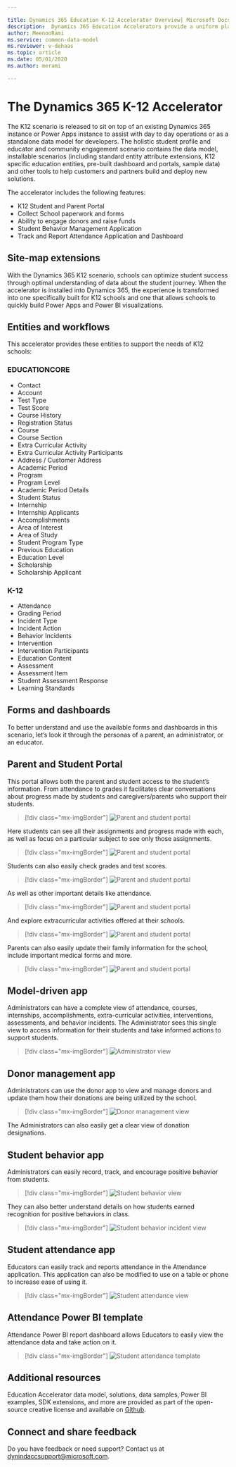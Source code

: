 ```yaml
---

title: Dynamics 365 Education K-12 Accelerator Overview| Microsoft Docs
description:  Dynamics 365 Education Accelerators provide a uniform platform for those who wish to connect, embed, or extend the Dynamics 365 platform and Power Platform.
author: MeenooRami
ms.service: common-data-model
ms.reviewer: v-dehaas
ms.topic: article
ms.date: 05/01/2020
ms.author: merami

---
```


# The Dynamics 365 K-12 Accelerator

The K12 scenario is released to sit on top of an existing Dynamics 365 instance or Power Apps instance to assist with day to day operations or as a standalone data model for developers. The holistic student profile and educator and community engagement scenario contains the data model, installable scenarios (including standard entity attribute extensions, K12 specific education entities, pre-built dashboard and portals, sample data) and other tools to help customers and partners build and deploy new solutions.

The accelerator includes the following features:

- K12 Student and Parent Portal
- Collect School paperwork and forms
- Ability to engage donors and raise funds
- Student Behavior Management Application
- Track and Report Attendance Application and Dashboard

## Site-map extensions

With the Dynamics 365 K12 scenario, schools can optimize student success through optimal understanding of data about the student journey. When the accelerator is installed into Dynamics 365, the experience is transformed into one specifically built for K12 schools and one that allows schools to quickly build Power Apps and Power BI visualizations.

## Entities and workflows

This accelerator provides these entities to support the needs of K12 schools:

### EDUCATIONCORE

- Contact
- Account
- Test Type
- Test Score
- Course History
- Registration Status
- Course
- Course Section
- Extra Curricular Activity
- Extra Curricular Activity Participants
- Address / Customer Address
- Academic Period
- Program 
- Program Level
- Academic Period Details
- Student Status
- Internship
- Internship Applicants
- Accomplishments
- Area of Interest
- Area of Study
- Student Program Type
- Previous Education
- Education Level
- Scholarship
- Scholarship Applicant

### K-12

- Attendance
- Grading Period
- Incident Type
- Incident Action
- Behavior Incidents
- Intervention
- Intervention Participants
- Education Content
- Assessment
- Assessment Item
- Student Assessment Response
- Learning Standards

## Forms and dashboards

To better understand and use the available forms and dashboards in this scenario, let’s look it through the personas of a parent, an administrator, or an educator.

## Parent and Student Portal

This portal allows both the parent and student access to the student’s information. From attendance to grades it facilitates clear conversations about progress made by students and caregivers/parents who support their students.

> [!div class="mx-imgBorder"]
> ![Parent and student portal](media/parent-student-portal-1.png "Parent and student portal")

Here students can see all their assignments and progress made with each, as well as focus on a particular subject to see only those assignments.

> [!div class="mx-imgBorder"]
> ![Parent and student portal](media/parent-student-portal-2.png "Parent and student portal")

Students can also easily check grades and test scores.

> [!div class="mx-imgBorder"]
> ![Parent and student portal](media/parent-student-portal-3.png "Parent and student portal")

As well as other important details like attendance.

> [!div class="mx-imgBorder"]
> ![Parent and student portal](media/parent-student-portal-4.png "Parent and student portal")

And explore extracurricular activities offered at their schools.

> [!div class="mx-imgBorder"]
> ![Parent and student portal](media/parent-student-portal-5.png "Parent and student portal")

Parents can also easily update their family information for the school, include important medical forms and more.

> [!div class="mx-imgBorder"]
> ![Parent and student portal](media/parent-student-portal-6.png "Parent and student portal")

## Model-driven app

Administrators can have a complete view of attendance, courses, internships, accomplishments, extra-curricular activities, interventions, assessments, and behavior incidents. The Administrator sees this single view to access information for their students and take informed actions to support students.

> [!div class="mx-imgBorder"]
> ![Administrator view](media/edu-admin-view.png "Administrator view")

## Donor management app

Administrators can use the donor app to view and manage donors and update them how their donations are being utilized by the school.

> [!div class="mx-imgBorder"]
> ![Donor management view](media/edu-donor-mgmt-view.png "Donor management view")

The Administrators can also easily get a clear view of donation designations.

## Student behavior app

Administrators can easily record, track, and encourage positive behavior from students.

> [!div class="mx-imgBorder"]
> ![Student behavior view](media/behavior-view.png "Student behavior view")

They can also better understand details on how students earned recognition for positive behaviors in class.

> [!div class="mx-imgBorder"]
> ![Student behavior incident view](media/behavior-view-2.png "Student behavior incident view")

## Student attendance app

Educators can easily track and reports attendance in the Attendance application. This application can also be modified to use on a table or phone to increase ease of using it.

> [!div class="mx-imgBorder"]
> ![Student attendance view](media/attendance-app.png "Student attendance view")

## Attendance Power BI template

Attendance Power BI report dashboard allows Educators to easily view the attendance data and take action on it.

> [!div class="mx-imgBorder"]
> ![Student attendance template](media/attendance-template.png "Student attendance template")

## Additional resources

Education Accelerator data model, solutions, data samples, Power BI examples, SDK extensions, and more are provided as part of the open-source creative license and available on [Github](https://aka.ms/edugithub).

## Connect and share feedback
Do you have feedback or need support? Contact us at [dynindaccsupport@microsoft.com](mailto:dynindaccsupport@microsoft.com).
